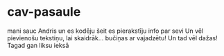 # cav-pasaule
mani sauc Andris un es kodēju
šeit es pierakstīju info par sevi
Un vēl pievienošu tekstiņu, lai skaidrāk...
bučiņas ar vajadzētu!
Un tad vēl dažas!
Tagad gan liksu ieksā
